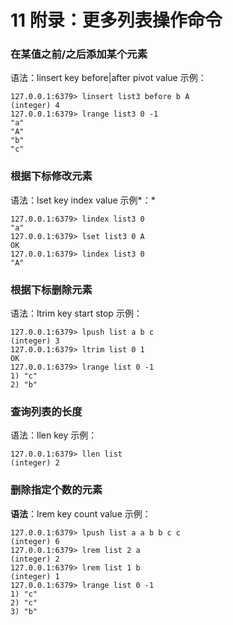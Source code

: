 # 11 附录：更多列表操作命令

### 在某值之前/之后添加某个元素

语法：linsert key before|after pivot value 示例：

```shell
127.0.0.1:6379> linsert list3 before b A
(integer) 4
127.0.0.1:6379> lrange list3 0 -1
"a"
"A"
"b"
"c"
```

### 根据下标修改元素

语法：lset key index value 示例*：*

```shell
127.0.0.1:6379> lindex list3 0
"a"
127.0.0.1:6379> lset list3 0 A
OK
127.0.0.1:6379> lindex list3 0
"A"
```

### 根据下标删除元素

语法：ltrim key start stop 示例：

```shell
127.0.0.1:6379> lpush list a b c
(integer) 3
127.0.0.1:6379> ltrim list 0 1
OK
127.0.0.1:6379> lrange list 0 -1
1) "c"
2) "b"
```

### 查询列表的长度

语法：llen key 示例：

```shell
127.0.0.1:6379> llen list
(integer) 2
```

### 删除指定个数的元素

**语法**：lrem key count value 示例：

```shell
127.0.0.1:6379> lpush list a a b b c c
(integer) 6
127.0.0.1:6379> lrem list 2 a
(integer) 2
127.0.0.1:6379> lrem list 1 b
(integer) 1
127.0.0.1:6379> lrange list 0 -1
1) "c"
2) "c"
3) "b"
```